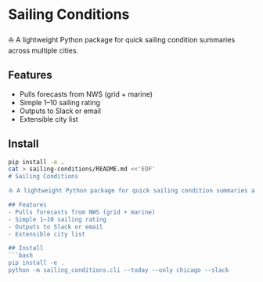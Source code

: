 # Sailing Conditions

⛵ A lightweight Python package for quick sailing condition summaries across multiple cities.

## Features
- Pulls forecasts from NWS (grid + marine)
- Simple 1–10 sailing rating
- Outputs to Slack or email
- Extensible city list

## Install
```bash
pip install -e .
cat > sailing-conditions/README.md <<'EOF'
# Sailing Conditions

⛵ A lightweight Python package for quick sailing condition summaries across multiple cities.

## Features
- Pulls forecasts from NWS (grid + marine)
- Simple 1–10 sailing rating
- Outputs to Slack or email
- Extensible city list

## Install
```bash
pip install -e .
python -m sailing_conditions.cli --today --only chicago --slack
